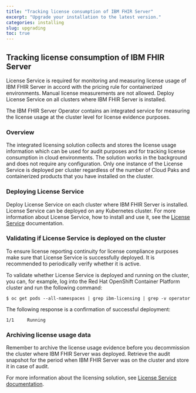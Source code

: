 ```yaml
---
title: "Tracking license consumption of IBM FHIR Server"
excerpt: "Upgrade your installation to the latest version."
categories: installing
slug: upgrading
toc: true
---
```


## Tracking license consumption of IBM FHIR Server

License Service is required for monitoring and measuring license usage of IBM FHIR Server in accord with the pricing rule for containerized environments. Manual license measurements are not allowed. Deploy License Service on all clusters where IBM FHIR Server is installed.

The IBM FHIR Server Operator contains an integrated service for measuring the license usage at the cluster level for license evidence purposes.

### Overview

The integrated licensing solution collects and stores the license usage information which can be used for audit purposes and for tracking license consumption in cloud environments. The solution works in the background and does not require any configuration. Only one instance of the License Service is deployed per cluster regardless of the number of Cloud Paks and containerized products that you have installed on the cluster.

### Deploying License Service

Deploy License Service on each cluster where IBM FHIR Server is installed. License Service can be deployed on any Kubernetes cluster. For more information about License Service, how to install and use it, see the [License Service](https://ibm.biz/license_service4containers) documentation.

### Validating if License Service is deployed on the cluster

To ensure license reporting continuity for license compliance purposes make sure that License Service is successfully deployed. It is recommended to periodically verify whether it is active.

To validate whether License Service is deployed and running on the cluster, you can, for example, log into the Red Hat OpenShift Container Platform cluster and run the following command:
```
$ oc get pods --all-namespaces | grep ibm-licensing | grep -v operator
```

The following response is a confirmation of successful deployment:
```
1/1     Running
```

### Archiving license usage data

Remember to archive the license usage evidence before you decommission the cluster where IBM FHIR Server was deployed. Retrieve the audit snapshot for the period when IBM FHIR Server was on the cluster and store it in case of audit.

For more information about the licensing solution, see [License Service documentation](https://www.ibm.com/support/knowledgecenter/SSHKN6/license-service/1.x.x/overview.html).
